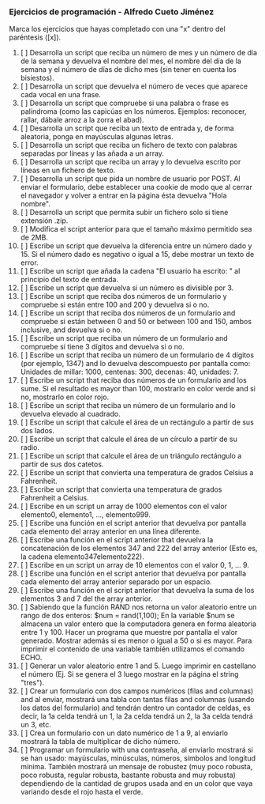 ### Ejercicios de programación - Alfredo Cueto Jiménez

Marca los ejercicios que hayas completado con una "x" dentro del paréntesis ([x]).

1. [ ] Desarrolla un script que reciba un número de mes y un número de día de la semana y devuelva el nombre del mes, el nombre del día de la semana y el número de días de dicho mes (sin tener en cuenta los bisiestos).
2. [ ] Desarrolla un script que devuelva el número de veces que aparece cada vocal en una frase.
3. [ ] Desarrolla un script que compruebe si una palabra o frase es palíndroma (como las capicúas en los números. Ejemplos: reconocer, rallar, dábale arroz a la zorra el abad).
4. [ ] Desarrolla un script que reciba un texto de entrada y, de forma aleatoria, ponga en mayúsculas algunas letras.
5. [ ] Desarrolla un script que reciba un fichero de texto con palabras separadas por líneas y las añada a un array.
6. [ ] Desarrolla un script que reciba un array y lo devuelva escrito por líneas en un fichero de texto.
7. [ ] Desarrolla un script que pida un nombre de usuario por POST. Al enviar el formulario, debe establecer una cookie de modo que al cerrar el navegador y volver a entrar en la página ésta devuelva "Hola nombre".
8. [ ] Desarrolla un script que permita subir un fichero solo si tiene extensión .zip.
9. [ ] Modifica el script anterior para que el tamaño máximo permitido sea de 2MB.
10. [ ] Escribe un script que devuelva la diferencia entre un número dado y 15. Si el número dado es negativo o igual a 15, debe mostrar un texto de error.
11. [ ] Escribe un script que añada la cadena "El usuario ha escrito: " al principio del texto de entrada.
12. [ ] Escribe un script que devuelva si un número es divisible por 3.
13. [ ] Escribe un script que reciba dos números de un formulario y compruebe si están entre 100 and 200 y devuelva si o no.
14. [ ] Escribe un script that reciba dos números de un formulario and compruebe si están between 0 and 50 or between 100 and 150, ambos inclusive, and devuelva si o no.
15. [ ] Escribe un script que reciba un número de un formulario and compruebe si tiene 3 dígitos and devuelva si o no.
16. [ ] Escribe un script that reciba un número de un formulario de 4 dígitos (por ejemplo, 1347) and lo devuelva descompuesto por pantalla como: Unidades de millar: 1000, centenas: 300, decenas: 40, unidades: 7.
17. [ ] Escribe un script that reciba dos números de un formulario and los sume. Si el resultado es mayor than 100, mostrarlo en color verde and si no, mostrarlo en color rojo.
18. [ ] Escribe un script that reciba un número de un formulario and lo devuelva elevado al cuadrado.
19. [ ] Escribe un script that calcule el área de un rectángulo a partir de sus dos lados.
20. [ ] Escribe un script that calcule el área de un círculo a partir de su radio.
21. [ ] Escribe un script that calcule el área de un triángulo rectángulo a partir de sus dos catetos.
22. [ ] Escribe un script that convierta una temperatura de grados Celsius a Fahrenheit.
23. [ ] Escribe un script that convierta una temperatura de grados Fahrenheit a Celsius.
24. [ ] Escribe en un script un array de 1000 elementos con el valor elemento0, elemento1, ..., elemento999.
25. [ ] Escribe una función en el script anterior that devuelva por pantalla cada elemento del array anterior en una línea diferente.
26. [ ] Escribe una función en el script anterior that devuelva la concatenación de los elementos 347 and 222 del array anterior (Esto es, la cadena elemento347elemento222).
27. [ ] Escribe en un script un array de 10 elementos con el valor 0, 1, ... 9.
28. [ ] Escribe una función en el script anterior that devuelva por pantalla cada elemento del array anterior separado por un espacio.
29. [ ] Escribe una función en el script anterior that devuelva la suma de los elementos 3 and 7 del the array anterior.
30. [ ] Sabiendo que la función RAND nos retorna un valor aleatorio entre un rango de dos enteros:
    $num = rand(1,100);
    En la variable $num se almacena un valor entero que la computadora genera en forma aleatoria entre 1 y 100. Hacer un programa que muestre por pantalla el valor generado. Mostrar además si es menor o igual a 50 o si es mayor. Para imprimir el contenido de una variable también utilizamos el comando ECHO.
31. [ ] Generar un valor aleatorio entre 1 and 5. Luego imprimir en castellano el número (Ej. Si se genera el 3 luego mostrar en la página el string "tres").
32. [ ] Crear un formulario con dos campos numéricos (filas and columnas) and al enviar, mostrará una tabla con tantas filas and columnas (usando los datos del formulario) and tendrán dentro un contador de celdas, es decir, la 1a celda tendrá un 1, la 2a celda tendrá un 2, la 3a celda tendrá un 3, etc.
33. [ ] Crea un formulario con un dato numérico de 1 a 9, al enviarlo mostrará la tabla de multiplicar de dicho número.
34. [ ] Programar un formulario with una contraseña, al enviarlo mostrará si se han usado: mayúsculas, minúsculas, números, símbolos and longitud mínima. También mostrará un mensaje de robustez (muy poco robusta, poco robusta, regular robusta, bastante robusta and muy robusta) dependiendo de la cantidad de grupos usada and en un color que vaya variando desde el rojo hasta el verde.
